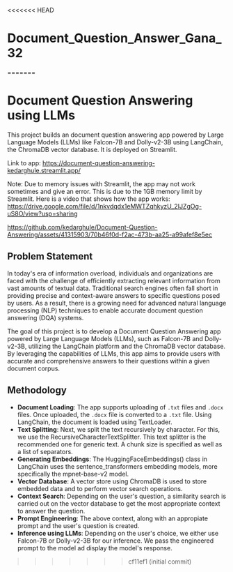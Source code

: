 <<<<<<< HEAD
# Document_Question_Answer_Gana_32
=======
# Document Question Answering using LLMs

This project builds an document question answering app powered by Large Language Models (LLMs) like Falcon-7B and Dolly-v2-3B using LangChain, the ChromaDB vector database. It is deployed on Streamlit.

Link to app: https://document-question-answering-kedarghule.streamlit.app/

Note: Due to memory issues with Streamlit, the app may not work sometimes and give an error. This is due to the 1GB memory limit by Streamlit. Here is a video that shows how the app works: https://drive.google.com/file/d/1nkvdqdx1eMWTZqhkyzU_2IJZgOg-uS8O/view?usp=sharing


https://github.com/kedarghule/Document-Question-Answering/assets/41315903/70b46f0d-f2ac-473b-aa25-a99afef8e5ec



## Problem Statement

In today's era of information overload, individuals and organizations are faced with the challenge of efficiently extracting relevant information from vast amounts of textual data. Traditional search engines often fall short in providing precise and context-aware answers to specific questions posed by users. As a result, there is a growing need for advanced natural language processing (NLP) techniques to enable accurate document question answering (DQA) systems.

The goal of this project is to develop a Document Question Answering app powered by Large Language Models (LLMs), such as Falcon-7B and Dolly-v2-3B, utilizing the LangChain platform and the ChromaDB vector database. By leveraging the capabilities of LLMs, this app aims to provide users with accurate and comprehensive answers to their questions within a given document corpus.

## Methodology

- **Document Loading**: The app supports uploading of `.txt` files and `.docx` files. Once uploaded, the `.docx` file is converted to a `.txt` file. Using LangChain, the document is loaded using TextLoader.
- **Text Splitting**: Next, we split the text recursively by character. For this, we use the RecursiveCharacterTextSplitter. This text splitter is the recommended one for generic text. A chunk size is specified as well as a list of separators.
- **Generating Embeddings**: The HuggingFaceEmbeddings() class in LangChain uses the sentence_transformers embedding models, more specifically the mpnet-base-v2 model.
- **Vector Database**: A vector store using ChromaDB is used to store embedded data and to perform vector search operations.
- **Context Search**: Depending on the user's question, a similarity search is carried out on the vector database to get the most appropriate context to answer the question.
- **Prompt Engineering**: The above context, along with an appropiate prompt and the user's question is created.
- **Inference using LLMs**: Depending on the user's choice, we either use Falcon-7B or Dolly-v2-3B for our inference. We pass the engineered prompt to the model ad display the model's response.
>>>>>>> cf11ef1 (initial commit)
